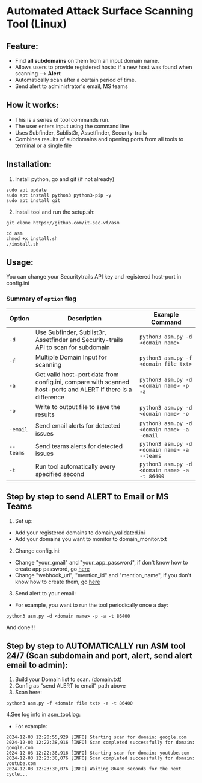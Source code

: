 # Automated Attack Surface Scanning Tool (Linux)

## Feature:
- Find **all subdomains** on them from an input domain name.
- Allows users to provide registered hosts: if a new host was found when scanning --> **Alert** 
- Automatically scan after a certain period of time.
- Send alert to administrator's email, MS teams 

## How it works:
- This is a series of tool commands run.
- The user enters input using the command line
- Uses Subfinder, Sublist3r, Assetfinder, Security-trails
- Combines results of subdomains and opening ports from all tools to terminal or a single file

## Installation:
1. Install python, go and git (if not already)
```
sudo apt update
sudo apt install python3 python3-pip -y
sudo apt install git
```
2. Install tool and run the setup.sh:
```
git clone https://github.com/it-sec-vf/asm
```
```
cd asm
chmod +x install.sh
./install.sh
```

## Usage:
  You can change your Securitytrails API key and registered host-port in config.ini
  ### Summary of <code>option</code> flag

| Option        | Description                                           | Example Command                                           |
|---------------|-------------------------------------------------------|----------------------------------------------------------|
| `-d`      | Use Subfinder, Sublist3r, Assetfinder and Security-trails API to scan for subdomain   | `python3 asm.py -d <domain name> ` |
| `-f` | Multiple Domain Input for scanning | `python3 asm.py -f <domain file txt>` |
| `-a` | Get valid host-port data from config.ini, compare with scanned host-ports and ALERT if there is a difference | `python3 asm.py -d <domain name> -p -a` |
| `-o` | Write to output file to save the results | `python3 asm.py -d <domain name> -o` |
| `-email` | Send email alerts for detected issues | `python3 asm.py -d <domain name> -a -email` |
| `--teams` | Send teams alerts for detected issues | `python3 asm.py -d <domain name> -a --teams` |
| `-t` | Run tool automatically every specified second | `python3 asm.py -d <domain name> -a -t 86400` |

## Step by step to send ALERT to Email or MS Teams
1. Set up:
- Add your registered domains to domain_validated.ini
- Add your domains you want to monitor to domain_monitor.txt  
2. Change config.ini:
- Change "your_gmail" and "your_app_password", if don't know how to create app password, go [here](https://myaccount.google.com/apppasswords?pli=1&rapt=AEjHL4OVlHBZyIzfrw29E_Q4mYB5-Ei_wmrnL7Bw5Mvr51ST_6r9yfNADQL6wxYkdzGYKzB5DULwwhRcJaOEfKjloUDyhUbRCHUonLcj99aCP6EDXzOBBFM)
- Change "webhook_url", "mention_id" and "mention_name", if you don't know how to create them, go [here](https://github.com/it-sec-vf/asm/tree/main/Get%20webhook%20teams)  
3. Send alert to your email:
- For example, you want to run the tool periodically once a day:
```
python3 asm.py -d <domain name> -p -a -t 86400 
```
And done!!!  

## Step by step to AUTOMATICALLY run ASM tool 24/7 (Scan subdomain and port, alert, send alert email to admin):
1. Build your Domain list to scan. (domain.txt)
2. Config as "send ALERT to email" path above
3. Scan here:
```
python3 asm.py -f <domain file txt> -a -t 86400 
```
4.See log info in asm_tool.log:
- For example:
```
2024-12-03 12:20:55,929 [INFO] Starting scan for domain: google.com
2024-12-03 12:22:38,916 [INFO] Scan completed successfully for domain: google.com
2024-12-03 12:22:38,916 [INFO] Starting scan for domain: youtube.com
2024-12-03 12:23:30,076 [INFO] Scan completed successfully for domain: youtube.com
2024-12-03 12:23:30,076 [INFO] Waiting 86400 seconds for the next cycle...
```
